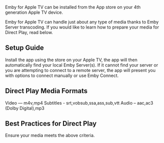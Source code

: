 Emby for Apple TV can be installed from the App store on your 4th generation Apple TV device.


Emby for Apple TV can handle just about any type of media thanks to Emby Server transcoding. If you would like to learn how to prepare your media for Direct Play, read below.

## Setup Guide
Install the app using the store on your Apple TV, the app will then automatically find your local Emby Server(s).  If it cannot find your server or you are attempting to connect to a remote server, the app will present you with options to connect manually or use Emby Connect.

## Direct Play Media Formats
Video — m4v,mp4 
Subtitles - srt,vobsub,ssa,ass,sub,vtt
Audio – aac,ac3 (Dolby Digital),mp3

## Best Practices for Direct Play
Ensure your media meets the above criteria.

